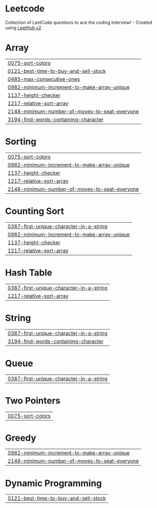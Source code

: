 # Leetcode
Collection of LeetCode questions to ace the coding interview! - Created using [LeetHub v2](https://github.com/arunbhardwaj/LeetHub-2.0)


# Array
|  |
| ------- |
| [0075-sort-colors](https://github.com/param-code/Leetcode/tree/master/0075-sort-colors) |
| [0121-best-time-to-buy-and-sell-stock](https://github.com/param-code/Leetcode/tree/master/0121-best-time-to-buy-and-sell-stock) |
| [0485-max-consecutive-ones](https://github.com/param-code/Leetcode/tree/master/0485-max-consecutive-ones) |
| [0982-minimum-increment-to-make-array-unique](https://github.com/param-code/Leetcode/tree/master/0982-minimum-increment-to-make-array-unique) |
| [1137-height-checker](https://github.com/param-code/Leetcode/tree/master/1137-height-checker) |
| [1217-relative-sort-array](https://github.com/param-code/Leetcode/tree/master/1217-relative-sort-array) |
| [2148-minimum-number-of-moves-to-seat-everyone](https://github.com/param-code/Leetcode/tree/master/2148-minimum-number-of-moves-to-seat-everyone) |
| [3194-find-words-containing-character](https://github.com/param-code/Leetcode/tree/master/3194-find-words-containing-character) |
# Sorting
|  |
| ------- |
| [0075-sort-colors](https://github.com/param-code/Leetcode/tree/master/0075-sort-colors) |
| [0982-minimum-increment-to-make-array-unique](https://github.com/param-code/Leetcode/tree/master/0982-minimum-increment-to-make-array-unique) |
| [1137-height-checker](https://github.com/param-code/Leetcode/tree/master/1137-height-checker) |
| [1217-relative-sort-array](https://github.com/param-code/Leetcode/tree/master/1217-relative-sort-array) |
| [2148-minimum-number-of-moves-to-seat-everyone](https://github.com/param-code/Leetcode/tree/master/2148-minimum-number-of-moves-to-seat-everyone) |
# Counting Sort
|  |
| ------- |
| [0387-first-unique-character-in-a-string](https://github.com/param-code/Leetcode/tree/master/0387-first-unique-character-in-a-string) |
| [0982-minimum-increment-to-make-array-unique](https://github.com/param-code/Leetcode/tree/master/0982-minimum-increment-to-make-array-unique) |
| [1137-height-checker](https://github.com/param-code/Leetcode/tree/master/1137-height-checker) |
| [1217-relative-sort-array](https://github.com/param-code/Leetcode/tree/master/1217-relative-sort-array) |
# Hash Table
|  |
| ------- |
| [0387-first-unique-character-in-a-string](https://github.com/param-code/Leetcode/tree/master/0387-first-unique-character-in-a-string) |
| [1217-relative-sort-array](https://github.com/param-code/Leetcode/tree/master/1217-relative-sort-array) |
# String
|  |
| ------- |
| [0387-first-unique-character-in-a-string](https://github.com/param-code/Leetcode/tree/master/0387-first-unique-character-in-a-string) |
| [3194-find-words-containing-character](https://github.com/param-code/Leetcode/tree/master/3194-find-words-containing-character) |
# Queue
|  |
| ------- |
| [0387-first-unique-character-in-a-string](https://github.com/param-code/Leetcode/tree/master/0387-first-unique-character-in-a-string) |
# Two Pointers
|  |
| ------- |
| [0075-sort-colors](https://github.com/param-code/Leetcode/tree/master/0075-sort-colors) |
# Greedy
|  |
| ------- |
| [0982-minimum-increment-to-make-array-unique](https://github.com/param-code/Leetcode/tree/master/0982-minimum-increment-to-make-array-unique) |
| [2148-minimum-number-of-moves-to-seat-everyone](https://github.com/param-code/Leetcode/tree/master/2148-minimum-number-of-moves-to-seat-everyone) |
# Dynamic Programming
|  |
| ------- |
| [0121-best-time-to-buy-and-sell-stock](https://github.com/param-code/Leetcode/tree/master/0121-best-time-to-buy-and-sell-stock) |